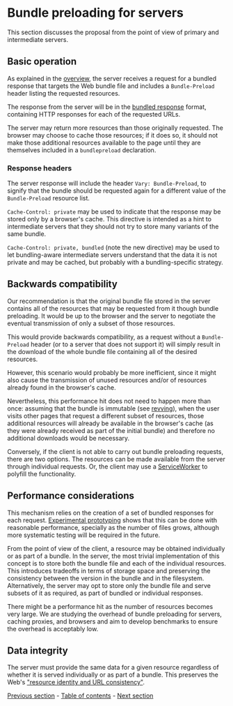# Bundle preloading for servers

This section discusses the proposal from the point of view of primary and intermediate servers.

## Basic operation

As explained in the [overview](./overview.md), the server receives a request for a bundled response that targets the Web bundle file and includes a `Bundle-Preload` header listing the requested resources.

The response from the server will be in the [bundled response](https://github.com/wpack-wg/bundled-responses) format, containing HTTP responses for each of the requested URLs.

The server may return more resources than those originally requested. The browser may choose to cache those resources; if it does so, it should not make those additional resources available to the page until they are themselves included in a `bundlepreload` declaration.

### Response headers

The server response will include the header `Vary: Bundle-Preload`, to signify that the bundle should be requested again for a different value of the `Bundle-Preload` resource list.

`Cache-Control: private` may be used to indicate that the response may be stored only by a browser's cache. This directive is intended as a hint to intermediate servers that they should not try to store many variants of the same bundle.

`Cache-Control: private, bundled` (note the new directive) may be used to let bundling-aware intermediate servers understand that the data it is not private and may be cached, but probably with a bundling-specific strategy.

<!-- Removed mentions of Bundle-Preload in the response. Add them again if there is a need for it. -->

## Backwards compatibility

Our recommendation is that the original bundle file stored in the server contains all of the resources that may be requested from it though bundle preloading. It would be up to the browser and the server to negotiate the eventual transmission of only a subset of those resources.

This would provide backwards compatibility, as a request without a `Bundle-Preload` header (or to a server that does not support it) will simply result in the download of the whole bundle file containing all of the desired resources.

However, this scenario would probably be more inefficient, since it might also cause the transmission of unused resources and/or of resources already found in the browser's cache.

Nevertheless, this performance hit does not need to happen more than once: assuming that the bundle is immutable (see [revving](./glossary.md#revving)), when the user visits other pages that request a different subset of resources, those additional resources will already be available in the browser's cache (as they were already received as part of the initial bundle) and therefore no additional downloads would be necessary.

Conversely, if the client is not able to carry out bundle preloading requests, there are two options. The resources can be made available from the server through individual requests. Or, the client may use a [ServiceWorker](https://developer.mozilla.org/en-US/docs/Web/API/Service_Worker_API) to polyfill the functionality.

<!-- Graceful degradation, Progressive enhancement -->

## Performance considerations

This mechanism relies on the creation of a set of bundled responses for each request. [Experimental prototyping](./implementation.md) shows that this can be done with reasonable performance, specially as the number of files grows, although more systematic testing will be required in the future.

From the point of view of the client, a resource may be obtained individually or as part of a bundle. In the server, the most trivial implementation of this concept is to store both the bundle file and each of the individual resources. This introduces tradeoffs in terms of storage space and preserving the consistency between the version in the bundle and in the filesystem. Alternatively, the server may opt to store only the bundle file and serve subsets of it as required, as part of bundled or individual responses.

There might be a performance hit as the number of resources becomes very large. We are studying the overhead of bundle preloading for servers, caching proxies, and browsers and aim to develop benchmarks to ensure the overhead is acceptably low.

## Data integrity

The server must provide the same data for a given resource regardless of whether it is served individually or as part of a bundle. This preserves the Web's ["resource identity and URL consistency"](./motivation.md#resource-identity-and-url-consistency).

[Previous section](./subresource-loading-client.md) - [Table of contents](./README.md#table-of-contents) - [Next section](./subresource-loading-tools.md)
